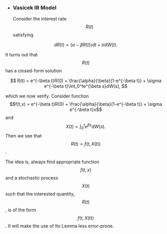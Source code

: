 * ### Vasicek IR Model

  Consider the interest rate $$R(t)$$ satisfying


$$
  dR(t) = (\alpha-\beta R(t))dt +  \sigma dW(t).
$$


It turns out that $$R(t)$$ has a closed-form solution


$$
  R(t) = e^{-\beta t}R(0) + \frac{\alpha}{\beta}(1-e^{-\beta t}) + \sigma e^{-\beta t}\int_0^te^{\beta s}dW(s),
$$


which we now verify. Consider function $$f(t,x) = e^{-\beta t}R(0) + \frac{\alpha}{\beta}(1-e^{-\beta t}) + \sigma e^{-\beta t}x$$ and $$X(t) = \int_0^te^{\beta s}dW(s).$$ Then we see that $$R(t) = f(t,X(t))$$. 

The idea is, always find appropriate function $$f(t,x) $$ and a stochastic process $$X(t)$$ such that the interested quantity, $$R(t)$$ , is of the form $$f(t,X(t))$$ . It will make the use of Ito Lemma less error-prone.

